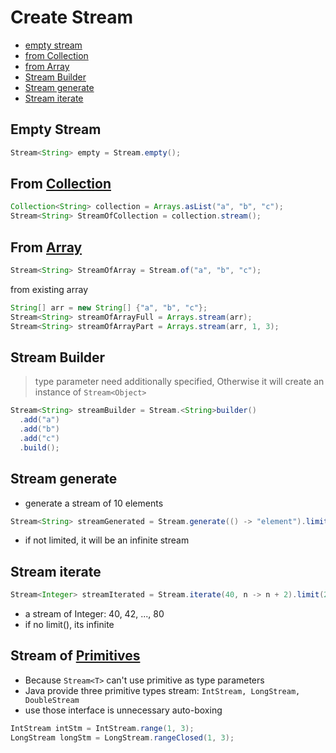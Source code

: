 # Create Stream

- [empty stream](#empty-stream)
- [from Collection](#from-collection)
- [from Array](#from-array)
- [Stream Builder](#stream-builder)
- [Stream generate](#stream-generate)
- [Stream iterate](#stream-iterate)

## Empty Stream

```java
Stream<String> empty = Stream.empty();
```

## From [Collection](Java_Collection.md)

```java
Collection<String> collection = Arrays.asList("a", "b", "c");
Stream<String> StreamOfCollection = collection.stream();
```

## From [Array](Java_Array.md)

```java
Stream<String> StreamOfArray = Stream.of("a", "b", "c");
```

from existing array

```java
String[] arr = new String[] {"a", "b", "c"};
Stream<String> streamOfArrayFull = Arrays.stream(arr);
Stream<String> streamOfArrayPart = Arrays.stream(arr, 1, 3);
```

## Stream Builder

> type parameter need additionally specified, Otherwise it will create an instance of `Stream<Object>`

```java
Stream<String> streamBuilder = Stream.<String>builder()
  .add("a")
  .add("b")
  .add("c")
  .build();
```

## Stream generate

- generate a stream of 10 elements

```java
Stream<String> streamGenerated = Stream.generate(() -> "element").limit(10);
```

- if not limited, it will be an infinite stream

## Stream iterate

```java
Stream<Integer> streamIterated = Stream.iterate(40, n -> n + 2).limit(20);
```

- a stream of Integer: 40, 42, ..., 80
- if no limit(), its infinite

## Stream of [Primitives](Java_Primitive_Type.md)

- Because `Stream<T>` can't use primitive as type parameters
- Java provide three primitive types stream: `IntStream, LongStream, DoubleStream`
- use those interface is unnecessary auto-boxing


```java
IntStream intStm = IntStream.range(1, 3);
LongStream longStm = LongStream.rangeClosed(1, 3);
```

